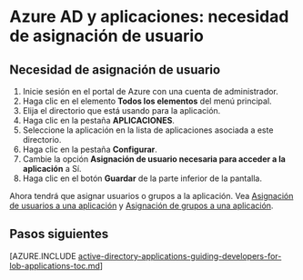 <properties
	pageTitle="Azure AD y aplicaciones: necesidad de asignación de usuario | Microsoft Azure"
	description="Cómo requerir la asignación de usuario para aplicaciones de Azure."
	services="active-directory"
	documentationCenter=""
	authors="IHenkel"
	manager="stevenpo"
	editor=""/>

<tags
	ms.service="active-directory"
	ms.workload="identity"
	ms.tgt_pltfrm="na"
	ms.devlang="na"
	ms.topic="article"
	ms.date="10/09/2015"
	ms.author="inhenk"/>

# Azure AD y aplicaciones: necesidad de asignación de usuario

## Necesidad de asignación de usuario
1. Inicie sesión en el portal de Azure con una cuenta de administrador.
2. Haga clic en el elemento **Todos los elementos** del menú principal.
3. Elija el directorio que está usando para la aplicación.
4. Haga clic en la pestaña **APLICACIONES**.
5. Seleccione la aplicación en la lista de aplicaciones asociada a este directorio.
6. Haga clic en la pestaña **Configurar**.
7. Cambie la opción **Asignación de usuario necesaria para acceder a la aplicación** a Sí.
8. Haga clic en el botón **Guardar** de la parte inferior de la pantalla.

Ahora tendrá que asignar usuarios o grupos a la aplicación. Vea [Asignación de usuarios a una aplicación](active-directory-guiding-developers-assigning-users.md) y [Asignación de grupos a una aplicación](active-directory-guiding-developers-assigning-groups.md).

## Pasos siguientes
[AZURE.INCLUDE [active-directory-applications-guiding-developers-for-lob-applications-toc.md](../../includes/active-directory-applications-guiding-developers-for-lob-applications-toc.md)]

<!---HONumber=Oct15_HO3-->